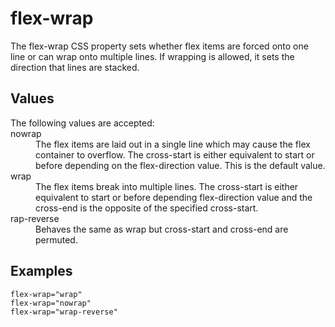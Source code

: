 # flex-wrap

The flex-wrap CSS property sets whether flex items are forced onto one line or can wrap onto multiple lines. If wrapping is allowed, it sets the direction that lines are stacked.

## Values

<dl>
<dt>The following values are accepted:</dt>
<dt>nowrap</dt>
<dd>The flex items are laid out in a single line which may cause the flex container to overflow. The cross-start is either equivalent to start or before depending on the flex-direction value. This is the default value.</dd>
<dt>wrap</dt>
<dd>The flex items break into multiple lines. The cross-start is either equivalent to start or before depending flex-direction value and the cross-end is the opposite of the specified cross-start.</dd>
<dt>rap-reverse</dt>
<dd>Behaves the same as wrap but cross-start and cross-end are permuted.</dd>
</dl>

## Examples

```
flex-wrap="wrap"
flex-wrap="nowrap"
flex-wrap="wrap-reverse"
```
